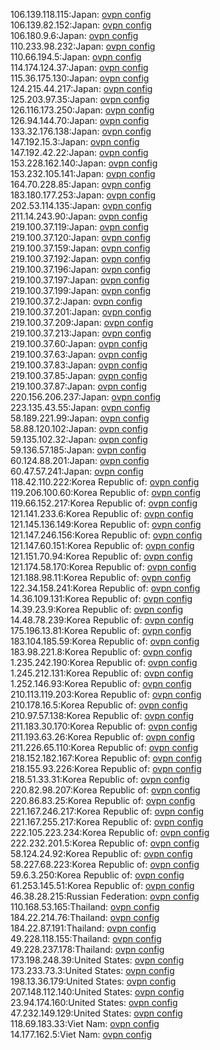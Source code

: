 106.139.118.115:Japan: [ovpn config](vpn/106_139_118_115.ovpn)  
106.139.82.152:Japan: [ovpn config](vpn/106_139_82_152.ovpn)  
106.180.9.6:Japan: [ovpn config](vpn/106_180_9_6.ovpn)  
110.233.98.232:Japan: [ovpn config](vpn/110_233_98_232.ovpn)  
110.66.194.5:Japan: [ovpn config](vpn/110_66_194_5.ovpn)  
114.174.124.37:Japan: [ovpn config](vpn/114_174_124_37.ovpn)  
115.36.175.130:Japan: [ovpn config](vpn/115_36_175_130.ovpn)  
124.215.44.217:Japan: [ovpn config](vpn/124_215_44_217.ovpn)  
125.203.97.35:Japan: [ovpn config](vpn/125_203_97_35.ovpn)  
126.116.173.250:Japan: [ovpn config](vpn/126_116_173_250.ovpn)  
126.94.144.70:Japan: [ovpn config](vpn/126_94_144_70.ovpn)  
133.32.176.138:Japan: [ovpn config](vpn/133_32_176_138.ovpn)  
147.192.15.3:Japan: [ovpn config](vpn/147_192_15_3.ovpn)  
147.192.42.22:Japan: [ovpn config](vpn/147_192_42_22.ovpn)  
153.228.162.140:Japan: [ovpn config](vpn/153_228_162_140.ovpn)  
153.232.105.141:Japan: [ovpn config](vpn/153_232_105_141.ovpn)  
164.70.228.85:Japan: [ovpn config](vpn/164_70_228_85.ovpn)  
183.180.177.253:Japan: [ovpn config](vpn/183_180_177_253.ovpn)  
202.53.114.135:Japan: [ovpn config](vpn/202_53_114_135.ovpn)  
211.14.243.90:Japan: [ovpn config](vpn/211_14_243_90.ovpn)  
219.100.37.119:Japan: [ovpn config](vpn/219_100_37_119.ovpn)  
219.100.37.120:Japan: [ovpn config](vpn/219_100_37_120.ovpn)  
219.100.37.159:Japan: [ovpn config](vpn/219_100_37_159.ovpn)  
219.100.37.192:Japan: [ovpn config](vpn/219_100_37_192.ovpn)  
219.100.37.196:Japan: [ovpn config](vpn/219_100_37_196.ovpn)  
219.100.37.197:Japan: [ovpn config](vpn/219_100_37_197.ovpn)  
219.100.37.199:Japan: [ovpn config](vpn/219_100_37_199.ovpn)  
219.100.37.2:Japan: [ovpn config](vpn/219_100_37_2.ovpn)  
219.100.37.201:Japan: [ovpn config](vpn/219_100_37_201.ovpn)  
219.100.37.209:Japan: [ovpn config](vpn/219_100_37_209.ovpn)  
219.100.37.213:Japan: [ovpn config](vpn/219_100_37_213.ovpn)  
219.100.37.60:Japan: [ovpn config](vpn/219_100_37_60.ovpn)  
219.100.37.63:Japan: [ovpn config](vpn/219_100_37_63.ovpn)  
219.100.37.83:Japan: [ovpn config](vpn/219_100_37_83.ovpn)  
219.100.37.85:Japan: [ovpn config](vpn/219_100_37_85.ovpn)  
219.100.37.87:Japan: [ovpn config](vpn/219_100_37_87.ovpn)  
220.156.206.237:Japan: [ovpn config](vpn/220_156_206_237.ovpn)  
223.135.43.55:Japan: [ovpn config](vpn/223_135_43_55.ovpn)  
58.189.221.99:Japan: [ovpn config](vpn/58_189_221_99.ovpn)  
58.88.120.102:Japan: [ovpn config](vpn/58_88_120_102.ovpn)  
59.135.102.32:Japan: [ovpn config](vpn/59_135_102_32.ovpn)  
59.136.57.185:Japan: [ovpn config](vpn/59_136_57_185.ovpn)  
60.124.88.201:Japan: [ovpn config](vpn/60_124_88_201.ovpn)  
60.47.57.241:Japan: [ovpn config](vpn/60_47_57_241.ovpn)  
118.42.110.222:Korea Republic of: [ovpn config](vpn/118_42_110_222.ovpn)  
119.206.100.60:Korea Republic of: [ovpn config](vpn/119_206_100_60.ovpn)  
119.66.152.217:Korea Republic of: [ovpn config](vpn/119_66_152_217.ovpn)  
121.141.233.6:Korea Republic of: [ovpn config](vpn/121_141_233_6.ovpn)  
121.145.136.149:Korea Republic of: [ovpn config](vpn/121_145_136_149.ovpn)  
121.147.246.156:Korea Republic of: [ovpn config](vpn/121_147_246_156.ovpn)  
121.147.60.151:Korea Republic of: [ovpn config](vpn/121_147_60_151.ovpn)  
121.151.70.94:Korea Republic of: [ovpn config](vpn/121_151_70_94.ovpn)  
121.174.58.170:Korea Republic of: [ovpn config](vpn/121_174_58_170.ovpn)  
121.188.98.11:Korea Republic of: [ovpn config](vpn/121_188_98_11.ovpn)  
122.34.158.241:Korea Republic of: [ovpn config](vpn/122_34_158_241.ovpn)  
14.36.109.131:Korea Republic of: [ovpn config](vpn/14_36_109_131.ovpn)  
14.39.23.9:Korea Republic of: [ovpn config](vpn/14_39_23_9.ovpn)  
14.48.78.239:Korea Republic of: [ovpn config](vpn/14_48_78_239.ovpn)  
175.196.13.81:Korea Republic of: [ovpn config](vpn/175_196_13_81.ovpn)  
183.104.185.59:Korea Republic of: [ovpn config](vpn/183_104_185_59.ovpn)  
183.98.221.8:Korea Republic of: [ovpn config](vpn/183_98_221_8.ovpn)  
1.235.242.190:Korea Republic of: [ovpn config](vpn/1_235_242_190.ovpn)  
1.245.212.131:Korea Republic of: [ovpn config](vpn/1_245_212_131.ovpn)  
1.252.146.93:Korea Republic of: [ovpn config](vpn/1_252_146_93.ovpn)  
210.113.119.203:Korea Republic of: [ovpn config](vpn/210_113_119_203.ovpn)  
210.178.16.5:Korea Republic of: [ovpn config](vpn/210_178_16_5.ovpn)  
210.97.57.138:Korea Republic of: [ovpn config](vpn/210_97_57_138.ovpn)  
211.183.30.170:Korea Republic of: [ovpn config](vpn/211_183_30_170.ovpn)  
211.193.63.26:Korea Republic of: [ovpn config](vpn/211_193_63_26.ovpn)  
211.226.65.110:Korea Republic of: [ovpn config](vpn/211_226_65_110.ovpn)  
218.152.182.167:Korea Republic of: [ovpn config](vpn/218_152_182_167.ovpn)  
218.155.93.226:Korea Republic of: [ovpn config](vpn/218_155_93_226.ovpn)  
218.51.33.31:Korea Republic of: [ovpn config](vpn/218_51_33_31.ovpn)  
220.82.98.207:Korea Republic of: [ovpn config](vpn/220_82_98_207.ovpn)  
220.86.83.25:Korea Republic of: [ovpn config](vpn/220_86_83_25.ovpn)  
221.167.246.217:Korea Republic of: [ovpn config](vpn/221_167_246_217.ovpn)  
221.167.255.217:Korea Republic of: [ovpn config](vpn/221_167_255_217.ovpn)  
222.105.223.234:Korea Republic of: [ovpn config](vpn/222_105_223_234.ovpn)  
222.232.201.5:Korea Republic of: [ovpn config](vpn/222_232_201_5.ovpn)  
58.124.24.92:Korea Republic of: [ovpn config](vpn/58_124_24_92.ovpn)  
58.227.68.223:Korea Republic of: [ovpn config](vpn/58_227_68_223.ovpn)  
59.6.3.250:Korea Republic of: [ovpn config](vpn/59_6_3_250.ovpn)  
61.253.145.51:Korea Republic of: [ovpn config](vpn/61_253_145_51.ovpn)  
46.38.28.215:Russian Federation: [ovpn config](vpn/46_38_28_215.ovpn)  
110.168.53.165:Thailand: [ovpn config](vpn/110_168_53_165.ovpn)  
184.22.214.76:Thailand: [ovpn config](vpn/184_22_214_76.ovpn)  
184.22.87.191:Thailand: [ovpn config](vpn/184_22_87_191.ovpn)  
49.228.118.155:Thailand: [ovpn config](vpn/49_228_118_155.ovpn)  
49.228.237.178:Thailand: [ovpn config](vpn/49_228_237_178.ovpn)  
173.198.248.39:United States: [ovpn config](vpn/173_198_248_39.ovpn)  
173.233.73.3:United States: [ovpn config](vpn/173_233_73_3.ovpn)  
198.13.36.179:United States: [ovpn config](vpn/198_13_36_179.ovpn)  
207.148.112.140:United States: [ovpn config](vpn/207_148_112_140.ovpn)  
23.94.174.160:United States: [ovpn config](vpn/23_94_174_160.ovpn)  
47.232.149.129:United States: [ovpn config](vpn/47_232_149_129.ovpn)  
118.69.183.33:Viet Nam: [ovpn config](vpn/118_69_183_33.ovpn)  
14.177.162.5:Viet Nam: [ovpn config](vpn/14_177_162_5.ovpn)  
